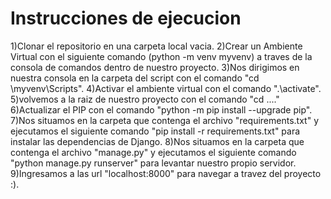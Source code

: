 # Instrucciones de ejecucion

1)Clonar el repositorio en una carpeta local vacia.
2)Crear un Ambiente Virtual con el siguiente comando (python -m venv myvenv) a traves de la consola de comandos dentro de nuestro proyecto.
3)Nos dirigimos en nuestra consola en la carpeta del script con el comando "cd \myvenv\Scripts".
4)Activar el ambiente virtual con el comando ".\activate".
5)volvemos a la raiz de nuestro proyecto con el comando "cd ..\.."
6)Actualizar el PIP con el comando "python -m pip install --upgrade pip".
7)Nos situamos en la carpeta que contenga el archivo "requirements.txt" y ejecutamos el siguiente comando "pip install -r requirements.txt" para instalar las dependencias de Django.
8)Nos situamos en la carpeta que contenga el archivo "manage.py" y ejecutamos el siguiente comando "python manage.py runserver" para levantar nuestro propio servidor.
9)Ingresamos a las url "localhost:8000" para navegar a travez del proyecto :).
